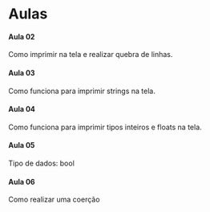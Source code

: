 # Aulas

#### Aula 02
Como imprimir na tela e realizar quebra de linhas.  

#### Aula 03
Como funciona para imprimir strings na tela.  

#### Aula 04
Como funciona para imprimir tipos inteiros e floats na tela.  

#### Aula 05
Tipo de dados: bool  

#### Aula 06
Como realizar uma coerção